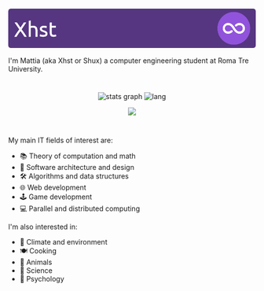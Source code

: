 <!--                                               
 8b        d8  88                               
  Y8,    ,8P   88                        ,d     
    8b  d8'    88                        88     
     Y88P      88,dPPYba,   ,adPPYba,  MM88MMM  
     d88b      88P'     8a  I8           88     
   ,8P  Y8,    88       88     Y8ba,     88     
  d8'     8b   88       88  aa    ]8I    88,    
 8P        Y8  88       88   `YbbdP"'    "Y888  
-->

![Header](./assets/header.png)
                                               
I'm Mattia (aka Xhst or Shux) a computer engineering student at Roma Tre University.
#
<p align="center"> 
<img src="https://github-readme-stats.vercel.app/api?custom_title=📈%20GitHub%20Stats&hide_rank=true&show_icons=true&include_all_commits=true&disable_animations=false&locale=en&hide_border=true&theme=jolly&username=Xhst" width="400" height="250" alt="stats graph"  /> 
<img src="https://github-readme-stats.vercel.app/api/top-langs?custom_title=🔥%20Most%20used%20languages&show_icons=true&locale=en&layout=compact&langs_count=8&hide_border=true&theme=jolly&username=Xhst" alt="lang" width="400" height="250"/> 
</p>

<p align="center">
<!-- https://github.com/tandpfun/skill-icons#icons-list -->
<img src="https://skillicons.dev/icons?i=java,cs,c,js,ts,py,html,css,php,godot,unity,spring,vue,docker">
</p>

#

My main IT fields of interest are:
- 📚 Theory of computation and math
- 📐 Software architecture and design
- 🛠️ Algorithms and data structures
- 🌐 Web development
- 🕹️ Game development
- 💻 Parallel and distributed computing

I'm also interested in:
- 🌱 Climate and environment
- 🍽️ Cooking
- 🐛 Animals
- 🧪 Science
- 🧠 Psychology
<!--
**Xhst/Xhst** is a ✨ _special_ ✨ repository because its `README.md` (this file) appears on your GitHub profile.

Here are some ideas to get you started:

- 🔭 I’m currently working on ...
- 🌱 I’m currently learning ...
- 👯 I’m looking to collaborate on ...
- 🤔 I’m looking for help with ...
- 💬 Ask me about ...
- 📫 How to reach me: ...
- 😄 Pronouns: ...
- ⚡ Fun fact: ...
-->
